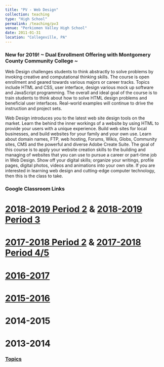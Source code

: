 ```yaml
---
title: "PV - Web Design"
collection: teaching
type: "High School"
permalink: /teaching/pv3
venue: "Perkiomen Valley High School"
date: 2011-01-31
location: "Collegeville, PA"
---
```


<h3>New for 2019! ~ Dual Enrollment Offering with Montgomery County Community College ~</h3>
Web Design challenges students to think abstractly to solve problems by invoking creative and computational thinking skills. The course is open enrollment and geared towards various majors or career tracks. Topics include HTML and CSS, user interface, design various mock up software and JavaScript programming. The overall and ideal goal of the course is to train students to think about how to solve HTML design problems and beneficial user interfaces.  Real-world examples will continue to drive the instruction and project sets.  

Web Design introduces you to the latest web site design tools on the market. Learn the behind the inner workings of a website by using HTML to provide your users with a unique experience. Build web sites for local businesses, and build websites for your family and your own use. Learn about domain names, FTP, web hosting, Forums, Wikis, Globs, Community sites, CMS and the powerful and diverse Adobe Create Suite. The goal of this course is to apply your website creation skills to the building and managing of websites that you can use to pursue a career or part-time job in Web Design. Show off your digital skills; organize your writings, profile pages, digital photos, videos and animations into your own site. If you are interested in learning web design and cutting-edge computer technology, then this is the class to take.

<h3>Google Classroom Links</h3>

<a href="https://classroom.google.com/c/MTU0MDM0NzQzNTda">2018-2019 Period 2</a> & <a href="https://classroom.google.com/c/MTYxNzg4NzExMTBa">2018-2019 Period 3</a>
======

<a href="https://classroom.google.com/c/NTA2NzkyNzcxN1pa">2017-2018 Period 2</a> & <a href="https://classroom.google.com/c/NTA2NzkyNzcyNVpa">2017-2018 Period 4/5</a>
======

<a href="https://classroom.google.com/c/MjIyNzE5MTQwNlpa">2016-2017</a>
======

<a href="https://classroom.google.com/c/MTM3MDU1MjE2">2015-2016</a>
======

2014-2015
======

2013-2014
======

<h3><a href="https://dpennebacker.github.io/teaching/webdesign/topics">Topics</a></h3>
